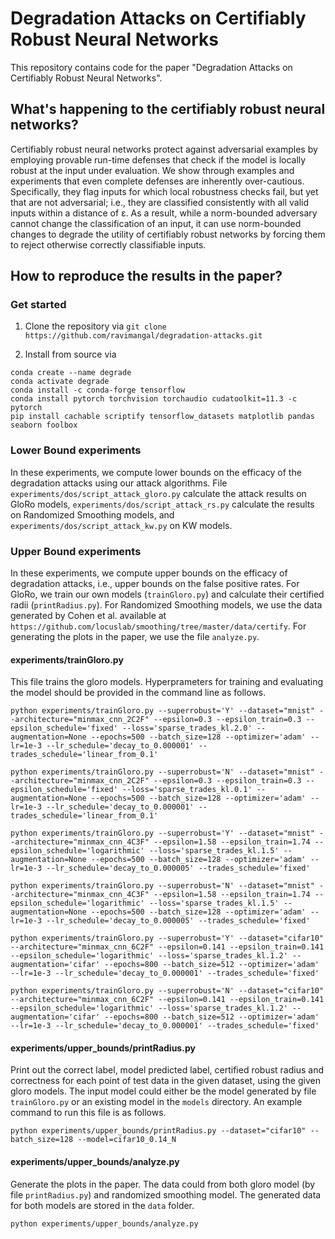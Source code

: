 # Degradation Attacks on Certifiably Robust Neural Networks
This repository contains code for the paper "Degradation Attacks on Certifiably Robust Neural Networks". 

## What's happening to the certifiably robust neural networks?
Certifiably robust neural networks protect against adversarial examples by employing provable run-time defenses that check if the model is locally robust at the input under evaluation. We show through examples and experiments that even complete defenses are inherently over-cautious. 
Specifically, they flag inputs for which local robustness checks fail, but yet that are not adversarial; 
i.e., they are classified consistently with all valid inputs within a distance of ε. 
As a result, while a norm-bounded adversary cannot change the classification of an input, it can use norm-bounded changes to degrade the utility of certifiably robust networks by forcing them to reject otherwise correctly classifiable inputs. 

## How to reproduce the results in the paper?

### Get started 

1. Clone the repository via
`git clone https://github.com/ravimangal/degradation-attacks.git`

2. Install from source via
```
conda create --name degrade
conda activate degrade
conda install -c conda-forge tensorflow 
conda install pytorch torchvision torchaudio cudatoolkit=11.3 -c pytorch
pip install cachable scriptify tensorflow_datasets matplotlib pandas seaborn foolbox
```

### Lower Bound experiments
In these experiments, we compute lower bounds on the efficacy of the degradation attacks using our attack algorithms. 
File `experiments/dos/script_attack_gloro.py` calculate the attack results on GloRo models, `experiments/dos/script_attack_rs.py` calculate the results on Randomized Smoothing models, and `experiments/dos/script_attack_kw.py` on KW models. 

### Upper Bound experiments
In these experiments, we compute upper bounds on the efficacy of degradation attacks, i.e., upper bounds on the false positive rates. 
For GloRo, we train our own models (`trainGloro.py`) and calculate their certified radii (`printRadius.py`).  For Randomized Smoothing models, we use the data generated by Cohen et al. available at `https://github.com/locuslab/smoothing/tree/master/data/certify`. 
For generating the plots in the paper, we use the file `analyze.py`.

#### experiments/trainGloro.py

This file trains the gloro models. Hyperprameters for training and evaluating the model should be provided in the command line as follows.
```
python experiments/trainGloro.py --superrobust='Y' --dataset="mnist" --architecture="minmax_cnn_2C2F" --epsilon=0.3 --epsilon_train=0.3 --epsilon_schedule='fixed' --loss='sparse_trades_kl.2.0' --augmentation=None --epochs=500 --batch_size=128 --optimizer='adam' --lr=1e-3 --lr_schedule='decay_to_0.000001' --trades_schedule='linear_from_0.1'

python experiments/trainGloro.py --superrobust='N' --dataset="mnist" --architecture="minmax_cnn_2C2F" --epsilon=0.3 --epsilon_train=0.3 --epsilon_schedule='fixed' --loss='sparse_trades_kl.0.1' --augmentation=None --epochs=500 --batch_size=128 --optimizer='adam' --lr=1e-3 --lr_schedule='decay_to_0.000001' --trades_schedule='linear_from_0.1'

python experiments/trainGloro.py --superrobust='Y' --dataset="mnist" --architecture="minmax_cnn_4C3F" --epsilon=1.58 --epsilon_train=1.74 --epsilon_schedule='logarithmic' --loss='sparse_trades_kl.1.5' --augmentation=None --epochs=500 --batch_size=128 --optimizer='adam' --lr=1e-3 --lr_schedule='decay_to_0.000005' --trades_schedule='fixed'

python experiments/trainGloro.py --superrobust='N' --dataset="mnist" --architecture="minmax_cnn_4C3F" --epsilon=1.58 --epsilon_train=1.74 --epsilon_schedule='logarithmic' --loss='sparse_trades_kl.1.5' --augmentation=None --epochs=500 --batch_size=128 --optimizer='adam' --lr=1e-3 --lr_schedule='decay_to_0.000005' --trades_schedule='fixed'

python experiments/trainGloro.py --superrobust='Y' --dataset="cifar10" --architecture="minmax_cnn_6C2F" --epsilon=0.141 --epsilon_train=0.141 --epsilon_schedule='logarithmic' --loss='sparse_trades_kl.1.2' --augmentation='cifar' --epochs=800 --batch_size=512 --optimizer='adam' --lr=1e-3 --lr_schedule='decay_to_0.000001' --trades_schedule='fixed'

python experiments/trainGloro.py --superrobust='N' --dataset="cifar10" --architecture="minmax_cnn_6C2F" --epsilon=0.141 --epsilon_train=0.141 --epsilon_schedule='logarithmic' --loss='sparse_trades_kl.1.2' --augmentation='cifar' --epochs=800 --batch_size=512 --optimizer='adam' --lr=1e-3 --lr_schedule='decay_to_0.000001' --trades_schedule='fixed'
```

#### experiments/upper_bounds/printRadius.py
Print out the correct label, model predicted label, certified robust radius and correctness for each point of test data in the given dataset, using the given gloro models. 
The input model could either be the model generated by file `trainGloro.py` or an existing model in the `models` directory. 
An example command to run this file is as follows.

```
python experiments/upper_bounds/printRadius.py --dataset="cifar10" --batch_size=128 --model=cifar10_0.14_N
```


#### experiments/upper_bounds/analyze.py
Generate the plots in the paper. 
The data could from both gloro model (by file `printRadius.py`) and randomized smoothing model. 
The generated data for both models are stored in the `data` folder.

```
python experiments/upper_bounds/analyze.py
```
